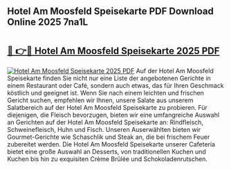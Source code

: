 ## Hotel Am Moosfeld Speisekarte PDF Download Online 2025 7na1L

# <h2><a href="http://gca70n0.nevu.top/?p=Hotel+Am+Moosfeld+Speisekarte">🔗 👉🔴 Hotel Am Moosfeld Speisekarte 2025 PDF</a></h2>

[![Hotel Am Moosfeld Speisekarte 2025 PDF](https://i.imgur.com/dBaPXMq.png)](http://gca70n0.nevu.top/?p=Hotel+Am+Moosfeld+Speisekarte)
Auf der Hotel Am Moosfeld Speisekarte finden Sie nicht nur eine Liste der angebotenen Gerichte in einem Restaurant oder Café, sondern auch etwas, das für Ihren Geschmack köstlich und geeignet ist. Wenn Sie nach einem leichten und frischen Gericht suchen, empfehlen wir Ihnen, unsere Salate aus unserem Salatbereich auf der Hotel Am Moosfeld Speisekarte zu probieren. Für diejenigen, die Fleisch bevorzugen, bieten wir eine umfangreiche Auswahl an Gerichten auf der Hotel Am Moosfeld Speisekarte an: Rindfleisch, Schweinefleisch, Huhn und Fisch. Unseren Auserwählten bieten wir Gourmet-Gerichte wie Schaschlik und Steak an, die bei frischem Feuer zubereitet werden. Die Hotel Am Moosfeld Speisekarte unserer Cafeteria bietet eine große Auswahl an Desserts, von traditionellen Kuchen und Kuchen bis hin zu exquisiten Crème Brûlée und Schokoladenrutschen.
